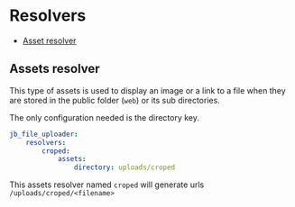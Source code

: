 Resolvers
=========

* [Asset resolver](#assets-resolver)

Assets resolver
---------------

This type of assets is used to display an image or a link to a file when they are stored in the public folder (`web`) or its sub directories.

The only configuration needed is the directory key.

``` yml
jb_file_uploader:
    resolvers:
        croped:
            assets:
                directory: uploads/croped
```

This assets resolver named `croped` will generate urls `/uploads/croped/<filename>`
